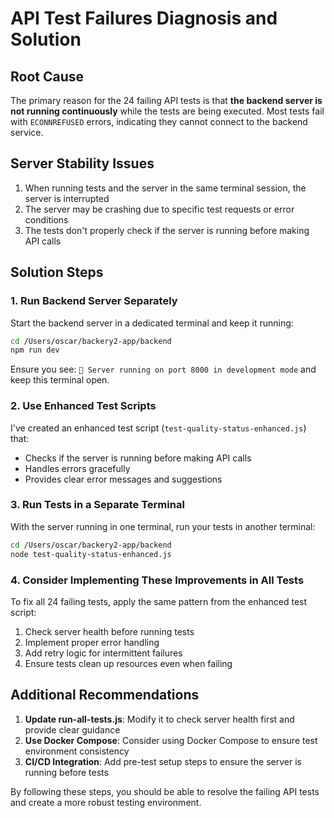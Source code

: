 # API Test Failures Diagnosis and Solution

## Root Cause

The primary reason for the 24 failing API tests is that **the backend server is not running continuously** while the tests are being executed. Most tests fail with `ECONNREFUSED` errors, indicating they cannot connect to the backend service.

## Server Stability Issues

1. When running tests and the server in the same terminal session, the server is interrupted
2. The server may be crashing due to specific test requests or error conditions
3. The tests don't properly check if the server is running before making API calls

## Solution Steps

### 1. Run Backend Server Separately

Start the backend server in a dedicated terminal and keep it running:

```bash
cd /Users/oscar/backery2-app/backend
npm run dev
```

Ensure you see: `🚀 Server running on port 8000 in development mode` and keep this terminal open.

### 2. Use Enhanced Test Scripts

I've created an enhanced test script (`test-quality-status-enhanced.js`) that:

- Checks if the server is running before making API calls
- Handles errors gracefully
- Provides clear error messages and suggestions

### 3. Run Tests in a Separate Terminal

With the server running in one terminal, run your tests in another terminal:

```bash
cd /Users/oscar/backery2-app/backend
node test-quality-status-enhanced.js
```

### 4. Consider Implementing These Improvements in All Tests

To fix all 24 failing tests, apply the same pattern from the enhanced test script:

1. Check server health before running tests
2. Implement proper error handling
3. Add retry logic for intermittent failures
4. Ensure tests clean up resources even when failing

## Additional Recommendations

1. **Update run-all-tests.js**: Modify it to check server health first and provide clear guidance
2. **Use Docker Compose**: Consider using Docker Compose to ensure test environment consistency
3. **CI/CD Integration**: Add pre-test setup steps to ensure the server is running before tests

By following these steps, you should be able to resolve the failing API tests and create a more robust testing environment.
